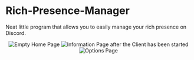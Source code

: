 # Rich-Presence-Manager

Neat little program that allows you to easily manage your rich presence on Discord.

<p align="center">
  <img src="https://i.imgur.com/TsuHEav.png" title="Empty Home Page">
  <img src="https://i.imgur.com/gP3Cau3.png" title="Information Page after the Client has been started">
  <img src="https://i.imgur.com/OUqOMtX.png" title="Options Page">
</p>
